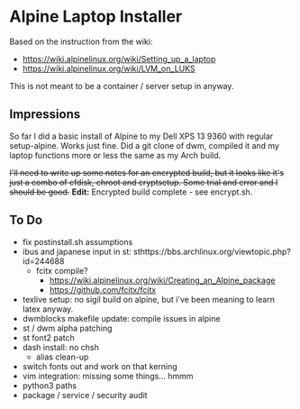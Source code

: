 # Alpine Laptop Installer

Based on the instruction from the wiki: 
- https://wiki.alpinelinux.org/wiki/Setting_up_a_laptop
- https://wiki.alpinelinux.org/wiki/LVM_on_LUKS

This is not meant to be a container / server setup in anyway.

## Impressions

So far I did a basic install of Alpine to my Dell XPS 13 9360 with regular setup-alpine. Works just fine. Did a git clone of dwm, compiled it and my laptop functions more or less the same as my Arch build.

~~I'll need to write up some notes for an encrypted build, but it looks like it's just a combo of cfdisk, chroot and cryptsetup. Some trial and error and I should be good.~~ __Edit:__ Encrypted build complete - see encrypt.sh.

## To Do
- fix postinstall.sh assumptions
- ibus and japanese input in st: sthttps://bbs.archlinux.org/viewtopic.php?id=244688
  - fcitx compile?
    - https://wiki.alpinelinux.org/wiki/Creating_an_Alpine_package
    - https://github.com/fcitx/fcitx
- texlive setup: no sigil build on alpine, but i've been meaning to learn latex anyway.
- dwmblocks makefile update: compile issues in alpine
- st / dwm alpha patching
- st font2 patch
- dash install: no chsh
  - alias clean-up
- switch fonts out and work on that kerning
- vim integration: missing some things... hmmm
- python3 paths
- package / service / security audit
